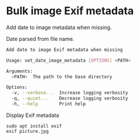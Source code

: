 # Bulk image Exif metadata

Add date to image metadata when missing.

Date parsed from file name.

```bash
Add date to image Exif metadata when missing

Usage: set_date_image_metadata [OPTIONS] <PATH>

Arguments:
  <PATH>  The path to the base directory

Options:
  -v, --verbose...  Increase logging verbosity
  -q, --quiet...    Decrease logging verbosity
  -h, --help        Print help
```

Display Exif metadata

```
sudo apt install exif
exif picture.jpg
```
